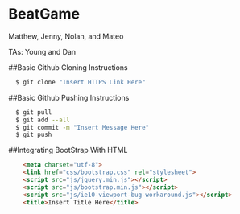 # BeatGame
Matthew, Jenny, Nolan, and Mateo

TAs: Young and Dan

##Basic Github Cloning Instructions
```sh
  $ git clone "Insert HTTPS Link Here"
```

##Basic Github Pushing Instructions
```sh
  $ git pull 
  $ git add --all
  $ git commit -m "Insert Message Here"
  $ git push
```

##Integrating BootStrap With HTML
```HTML
    <meta charset="utf-8">
    <link href="css/bootstrap.css" rel="stylesheet">
    <script src="js/jquery.min.js"></script>
    <script src="js/bootstrap.min.js"></script>
    <script src="js/ie10-viewport-bug-workaround.js"></script>
    <title>Insert Title Here</title>
```
